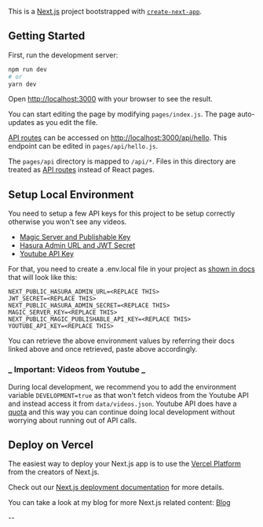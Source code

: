 This is a [Next.js](https://nextjs.org/) project bootstrapped with [`create-next-app`](https://github.com/vercel/next.js/tree/canary/packages/create-next-app).

## Getting Started

First, run the development server:

```bash
npm run dev
# or
yarn dev
```

Open [http://localhost:3000](http://localhost:3000) with your browser to see the result.

You can start editing the page by modifying `pages/index.js`. The page auto-updates as you edit the file.

[API routes](https://nextjs.org/docs/api-routes/introduction) can be accessed on [http://localhost:3000/api/hello](http://localhost:3000/api/hello). This endpoint can be edited in `pages/api/hello.js`.

The `pages/api` directory is mapped to `/api/*`. Files in this directory are treated as [API routes](https://nextjs.org/docs/api-routes/introduction) instead of React pages.

## Setup Local Environment

You need to setup a few API keys for this project to be setup correctly otherwise you won't see any videos.

- [Magic Server and Publishable Key](https://magic.link/docs)
- [Hasura Admin URL and JWT Secret](https://hasura.io/docs/latest/graphql/cloud/projects/create.html#create-project)
- [Youtube API Key](https://developers.google.com/youtube/v3/getting-started)

For that, you need to create a .env.local file in your project as [shown in docs](https://nextjs.org/docs/basic-features/environment-variables#loading-environment-variables) that will look like this:

```
NEXT_PUBLIC_HASURA_ADMIN_URL=<REPLACE THIS>
JWT_SECRET=<REPLACE THIS>
NEXT_PUBLIC_HASURA_ADMIN_SECRET=<REPLACE THIS>
MAGIC_SERVER_KEY=<REPLACE THIS>
NEXT_PUBLIC_MAGIC_PUBLISHABLE_API_KEY=<REPLACE THIS>
YOUTUBE_API_KEY=<REPLACE THIS>
```

You can retrieve the above environment values by referring their docs linked above and once retrieved, paste above accordingly.

### **_ Important: Videos from Youtube _**

During local development, we recommend you to add the environment variable `DEVELOPMENT=true` as that won't fetch videos from the Youtube API and instead access it from `data/videos.json`. Youtube API does have a [quota](https://developers.google.com/youtube/v3/determine_quota_cost?hl=en) and this way you can continue doing local development without worrying about running out of API calls.

## Deploy on Vercel

The easiest way to deploy your Next.js app is to use the [Vercel Platform](https://vercel.com/new?utm_medium=default-template&filter=next.js&utm_source=create-next-app&utm_campaign=create-next-app-readme) from the creators of Next.js.

Check out our [Next.js deployment documentation](https://nextjs.org/docs/deployment) for more details.

You can take a look at my blog for more Next.js related content: [Blog](https://kulkarniankita.com/blog)

--
